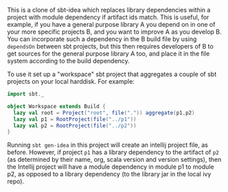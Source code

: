This is a clone of sbt-idea which replaces library dependencies within a project with module dependency
if artifact ids match. This is useful, for example, if you have a general purpose library A you depend
on in one of your more specific projects B, and you want to improve A as you develop B.
You can incorporate such a dependency in the B build file by using `dependsOn` between sbt projects,
but this then requires developers of B to get sources for the general purpose library A too, and place it in the file
system according to the build dependency.

To use it set up a "workspace" sbt project that aggregates a couple of sbt projects on your local harddisk.
For example:

```scala
import sbt._

object Workspace extends Build {
  lazy val root = Project("root", file(".")) aggregate(p1,p2)
  lazy val p1 = RootProject(file("../p1"))
  lazy val p2 = RootProject(file("../p2"))
}
```

Running `sbt gen-idea` in this project will create an intellij project file, as before. However, if project
`p1` has a library dependency to the artifact of `p2` (as determined by their name, org, scala version and version
settings), then the Intellij project will have a module dependency in module p1 to module p2, as opposed to
a library dependency (to the library jar in the local ivy repo).


